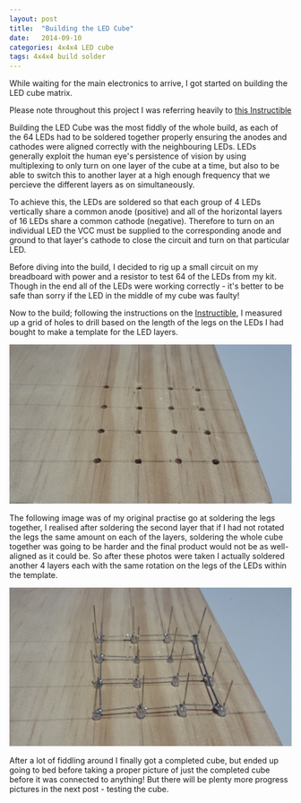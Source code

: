 ```yaml
---
layout: post
title:  "Building the LED Cube"
date:   2014-09-10
categories: 4x4x4 LED cube
tags: 4x4x4 build solder
---
```


While waiting for the main electronics to arrive, I got started on building the LED cube matrix.

<!--more-->

Please note throughout this project I was referring heavily to [this Instructible][Instructible]

Building the LED Cube was the most fiddly of the whole build, as each of the 64 LEDs had to be soldered together properly ensuring the anodes and cathodes were aligned correctly with the neighbouring LEDs. LEDs generally exploit the human eye's persistence of vision by using multiplexing to only turn on one layer of the cube at a time, but also to be able to switch this to another layer at a high enough frequency that we percieve the different layers as on simultaneously.

To achieve this, the LEDs are soldered so that each group of 4 LEDs vertically share a common anode (positive) and all of the horizontal layers of 16 LEDs share a common cathode (negative). Therefore to turn on an individual LED the VCC must be supplied to the corresponding anode and ground to that layer's cathode to close the circuit and turn on that particular LED.

Before diving into the build, I decided to rig up a small circuit on my breadboard with power and a resistor to test 64 of the LEDs from my kit. Though in the end all of the LEDs were working correctly - it's better to be safe than sorry if the LED in the middle of my cube was faulty!

Now to the build; following the instructions on the [Instructible][Instructible], I measured up a grid of holes to drill based on the length of the legs on the LEDs I had bought to make a template for the LED layers.

![Drilled Holes](/images/4x4x4/holes.jpg)

The following image was of my original practise go at soldering the legs together, I realised after soldering the second layer that if I had not rotated the legs the same amount on each of the layers, soldering the whole cube together was going to be harder and the final product would not be as well-aligned as it could be. So after these photos were taken I actually soldered another 4 layers each with the same rotation on the legs of the LEDs within the template.

![Drilled Holes with LEDs](/images/4x4x4/holes_LEDs.jpg)

After a lot of fiddling around I finally got a completed cube, but ended up going to bed before taking a proper picture of just the completed cube before it was connected to anything! But there will be plenty more progress pictures in the next post - testing the cube.


[Instructible]: http://www.instructables.com/id/LED-Cube-4x4x4/
